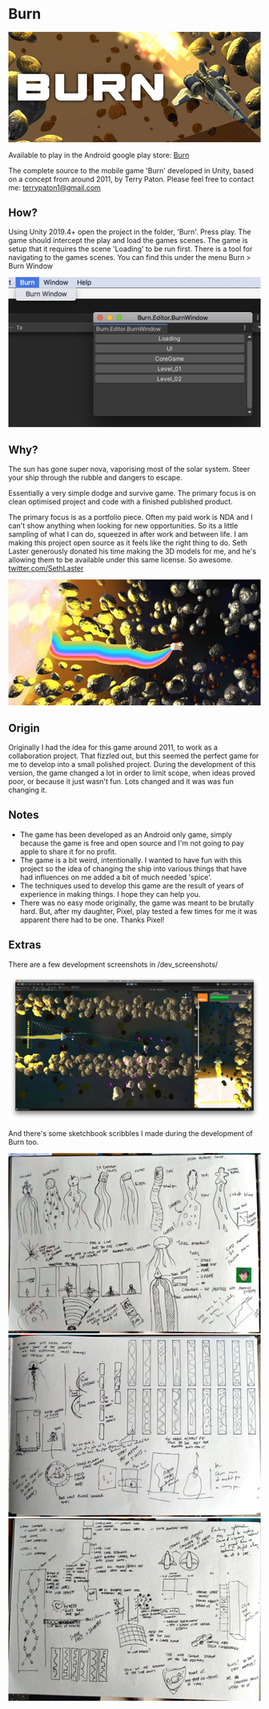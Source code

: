 # Burn
<p align="center"> 
    <img src="./res/BurnHeader.jpg">
</p>
Available to play in the Android google play store: <a href="https://play.google.com/store/apps/details?id=com.TerryPaton.Burn"> Burn </a>

The complete source to the mobile game 'Burn' developed in Unity, based on a concept from around 2011, by Terry Paton. Please feel free to contact me: <a href="mailto: terrypaton1@gmail.com"> terrypaton1@gmail.com </a>

## How?
Using Unity 2019.4+ open the project in the folder, 'Burn'. Press play. The game should intercept the play and load the games scenes. The game is setup that it requires the scene 'Loading' to be run first.
There is a tool for navigating to the games scenes. You can find this under the menu Burn > Burn Window
<p align="center"> 
    <img src="./res/BurnWindow.jpg">
</p>

## Why?

The sun has gone super nova, vaporising most of the solar system. Steer your ship through the rubble and dangers to escape.

Essentially a very simple dodge and survive game. The primary focus is on clean optimised project and code with a finished published product.

The primary focus is as a portfolio piece. Often my paid work is NDA and I can't show anything when looking for new opportunities. So its a little sampling of what I can do, squeezed in after work and between life.
I am making this project open source as it feels like the right thing to do. Seth Laster generously donated his time making the 3D models for me, and he's allowing them to be available under this same license. So awesome. <a href="https://twitter.com/SethLaster"> twitter.com/SethLaster </a>

<p align="center"> 
    <img src="./res/unicorn.jpg">
</p>

## Origin
Originally I had the idea for this game around 2011, to work as a collaboration project. That fizzled out, but this seemed the perfect game for me to develop into a small polished project. During the development of this version, the game changed a lot in order to limit scope, when ideas proved poor, or because it just wasn't fun. Lots changed and it was was fun changing it.

## Notes
- The game has been developed as an Android only game, simply because the game is free and open source and I'm not going to pay apple to share it for no profit.
- The game is a bit weird, intentionally. I wanted to have fun with this project so the idea of changing the ship into various things that have had influences on me added a bit of much needed 'spice'.
- The techniques used to develop this game are the result of years of experience in making things. I hope they can help you.
- There was no easy mode originally, the game was meant to be brutally hard. But, after my daughter, Pixel, play tested a few times for me it was apparent there had to be one. Thanks Pixel!

## Extras
There are a few development screenshots in /dev_screenshots/

<p align="center"> 
    <img src="./dev_screenshots/screen_08.jpg">
</p>

And there's some sketchbook scribbles I made during the development of Burn too.

<p align="center"> 
    <img src="./dev_screenshots/sketch_09.jpg">
    <img src="./dev_screenshots/sketch_08.jpg">
    <img src="./dev_screenshots/sketch_07.jpg">
</p>

